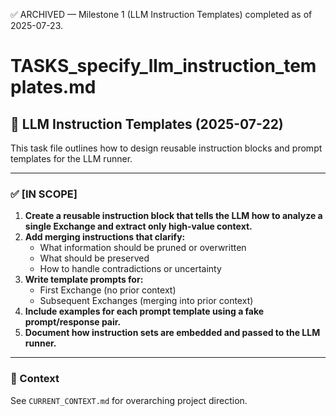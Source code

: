✅ ARCHIVED — Milestone 1 (LLM Instruction Templates) completed as of 2025-07-23.
# TASKS_specify_llm_instruction_templates.md

## 🧠 LLM Instruction Templates (2025-07-22)

This task file outlines how to design reusable instruction blocks and prompt templates for the LLM runner.

---

### ✅ [IN SCOPE]

1. **Create a reusable instruction block that tells the LLM how to analyze a single Exchange and extract only high-value context.**
2. **Add merging instructions that clarify:**
   - What information should be pruned or overwritten
   - What should be preserved
   - How to handle contradictions or uncertainty
3. **Write template prompts for:**
   - First Exchange (no prior context)
   - Subsequent Exchanges (merging into prior context)
4. **Include examples for each prompt template using a fake prompt/response pair.**
5. **Document how instruction sets are embedded and passed to the LLM runner.**

---

### 📎 Context
See `CURRENT_CONTEXT.md` for overarching project direction.
